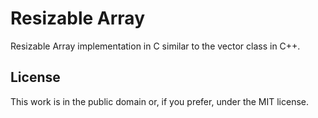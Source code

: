 # Resizable Array

Resizable Array implementation in C similar to the vector class in C++. 

## License
This work is in the public domain or, if you prefer, under the MIT license.
